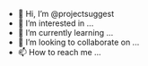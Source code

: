 - 👋 Hi, I’m @projectsuggest
- 👀 I’m interested in ...
- 🌱 I’m currently learning ...
- 💞️ I’m looking to collaborate on ...
- 📫 How to reach me ...

<!---
projectsuggest/projectsuggest is a ✨ special ✨ repository because its `README.md` (this file) appears on your GitHub profile.
You can click the Preview link to take a look at your changes.
--->
